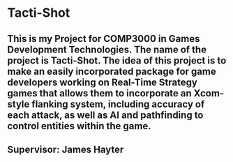 # Tacti-Shot
## This is my Project for COMP3000 in Games Development Technologies. The name of the project is Tacti-Shot. The idea of this project is to make an easily incorporated package for game developers working on Real-Time Strategy games that allows them to incorporate an Xcom-style flanking system, including accuracy of each attack, as well as AI and pathfinding to control entities within the game. 
## Supervisor: James Hayter
